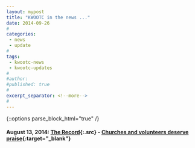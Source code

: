 ```yaml
---
layout: mypost
title: "KWOOTC in the news ..."
date: 2014-09-26
#
categories:
 - news
 - update
#
tags:
 - kwootc-news
 - kwootc-updates
#
#author:
#published: true
#
excerpt_separator: <!--more-->
#
---
```

{::options parse_block_html="true" /}
<div class="news-article-review">


#### August 13, 2014: [The Record](//www.therecord.com " "){:.src} - [Churches and volunteers deserve praise](//www.therecord.com/opinion-story/4881633-churches-and-volunteers-deserve-praise/ " "){:target="_blank"}

<!--more-->
